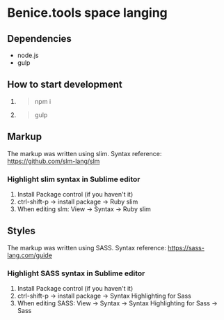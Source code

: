 # Benice.tools space langing

## Dependencies

- node.js
- gulp

## How to start development

1. > npm i
2. > gulp

## Markup

The markup was written using slim.
Syntax reference: https://github.com/slm-lang/slm

### Highlight slim syntax in Sublime editor

1. Install Package control (if you haven't it)
2. ctrl-shift-p -> install package -> Ruby slim
3. When editing slm: View -> Syntax -> Ruby slim

## Styles

The markup was written using SASS.
Syntax reference: https://sass-lang.com/guide

### Highlight SASS syntax in Sublime editor

1. Install Package control (if you haven't it)
2. ctrl-shift-p -> install package -> Syntax Highlighting for Sass
3. When editing SASS: View -> Syntax -> Syntax Highlighting for Sass -> Sass